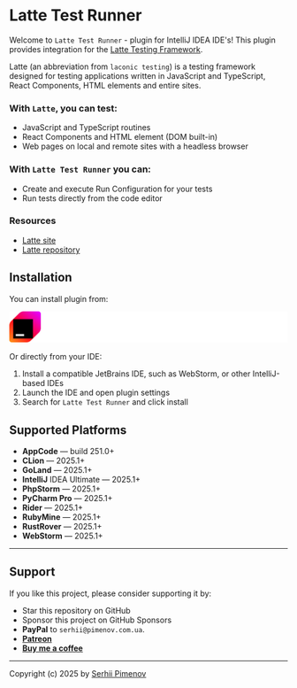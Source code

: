 # Latte Test Runner 

Welcome to `Latte Test Runner` - plugin for IntelliJ IDEA IDE's! This plugin provides integration for the [Latte Testing Framework](https://latte.org.ua).

Latte (an abbreviation from `laconic testing`) is a testing framework designed for testing applications written in JavaScript and TypeScript, React Components, HTML elements and entire sites.

### With `Latte`, you can test:

+ JavaScript and TypeScript routines
+ React Components and HTML element (DOM built-in)
+ Web pages on local and remote sites with a headless browser

### With `Latte Test Runner` you can:

+ Create and execute Run Configuration for your tests
+ Run tests directly from the code editor

### Resources

- [Latte site](https://latte.org.ua)
- [Latte repository](https://github.com/olton/latte)


## Installation

You can install plugin from:

[![Marketplace](marketplace.svg)](https://plugins.jetbrains.com/plugin/27225-latte-test-runner)

Or directly from your IDE:
1. Install a compatible JetBrains IDE, such as WebStorm, or other IntelliJ-based IDEs
2. Launch the IDE and open plugin settings
3. Search for `Latte Test Runner` and click install

## Supported Platforms

+ **AppCode** — build 251.0+
+ **CLion** — 2025.1+
+ **GoLand** — 2025.1+
+ **IntelliJ** IDEA Ultimate — 2025.1+
+ **PhpStorm** — 2025.1+
+ **PyCharm Pro** — 2025.1+
+ **Rider** — 2025.1+
+ **RubyMine** — 2025.1+
+ **RustRover** — 2025.1+
+ **WebStorm** — 2025.1+

--- 
## Support

If you like this project, please consider supporting it by:

+ Star this repository on GitHub
+ Sponsor this project on GitHub Sponsors
+ **PayPal** to `serhii@pimenov.com.ua`.
+ [**Patreon**](https://www.patreon.com/metroui)
+ [**Buy me a coffee**](https://buymeacoffee.com/pimenov)

---

Copyright (c) 2025 by [Serhii Pimenov](https://pimenov.com.ua)